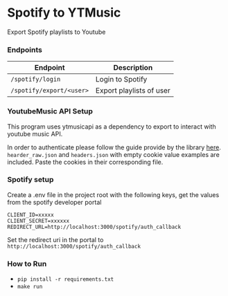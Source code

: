 # Spotify to YTMusic 
Export Spotify playlists to Youtube

### Endpoints

| Endpoint | Description |
| ---      | --- |
| `/spotify/login` | Login to Spotify |
| `/spotify/export/<user>` | Export playlists of user |


### YoutubeMusic API Setup
This program uses ytmusicapi as a dependency to export to interact with youtube music API.

In order to authenticate please follow the guide provide by the library [here](https://ytmusicapi.readthedocs.io/en/latest/setup.html#authenticated-requests). `hearder_raw.json` and `headers.json` with empty cookie value examples are included. Paste the cookies in their corresponding file.

### Spotify setup
Create a .env file in the project root with the following keys, get the values from the spotify developer portal
```
CLIENT_ID=xxxxx
CLIENT_SECRET=xxxxxx
REDIRECT_URL=http://localhost:3000/spotify/auth_callback
```

Set the redirect uri in the portal to `http://localhost:3000/spotify/auth_callback`

### How to Run
* `pip install -r requirements.txt`
* `make run`

